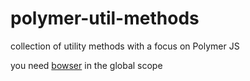 polymer-util-methods
====================

collection of utility methods with a focus on Polymer JS

you need [bowser][1] in the global scope

[1]: https://github.com/ded/bowser
